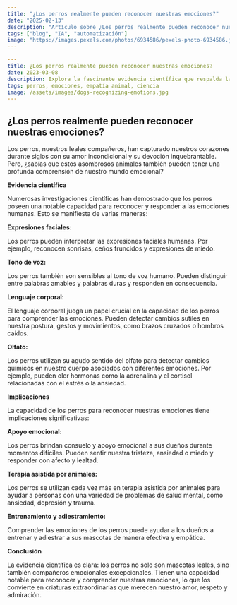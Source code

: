 ```yaml
---
title: "¿Los perros realmente pueden reconocer nuestras emociones?"
date: "2025-02-13"
description: "Artículo sobre ¿Los perros realmente pueden reconocer nuestras emociones?"
tags: ["blog", "IA", "automatización"]
image: "https://images.pexels.com/photos/6934586/pexels-photo-6934586.jpeg?auto=compress&cs=tinysrgb&h=350"
---
```


```yaml
---
title: ¿Los perros realmente pueden reconocer nuestras emociones?
date: 2023-03-08
description: Explora la fascinante evidencia científica que respalda la asombrosa capacidad de los perros para percibir y comprender las emociones humanas.
tags: perros, emociones, empatía animal, ciencia
image: /assets/images/dogs-recognizing-emotions.jpg
---
```

## ¿Los perros realmente pueden reconocer nuestras emociones?

Los perros, nuestros leales compañeros, han capturado nuestros corazones durante siglos con su amor incondicional y su devoción inquebrantable. Pero, ¿sabías que estos asombrosos animales también pueden tener una profunda comprensión de nuestro mundo emocional?

**Evidencia científica**

Numerosas investigaciones científicas han demostrado que los perros poseen una notable capacidad para reconocer y responder a las emociones humanas. Esto se manifiesta de varias maneras:

**Expresiones faciales:**

Los perros pueden interpretar las expresiones faciales humanas. Por ejemplo, reconocen sonrisas, ceños fruncidos y expresiones de miedo.

**Tono de voz:**

Los perros también son sensibles al tono de voz humano. Pueden distinguir entre palabras amables y palabras duras y responden en consecuencia.

**Lenguaje corporal:**

El lenguaje corporal juega un papel crucial en la capacidad de los perros para comprender las emociones. Pueden detectar cambios sutiles en nuestra postura, gestos y movimientos, como brazos cruzados o hombros caídos.

**Olfato:**

Los perros utilizan su agudo sentido del olfato para detectar cambios químicos en nuestro cuerpo asociados con diferentes emociones. Por ejemplo, pueden oler hormonas como la adrenalina y el cortisol relacionadas con el estrés o la ansiedad.

**Implicaciones**

La capacidad de los perros para reconocer nuestras emociones tiene implicaciones significativas:

**Apoyo emocional:**

Los perros brindan consuelo y apoyo emocional a sus dueños durante momentos difíciles. Pueden sentir nuestra tristeza, ansiedad o miedo y responder con afecto y lealtad.

**Terapia asistida por animales:**

Los perros se utilizan cada vez más en terapia asistida por animales para ayudar a personas con una variedad de problemas de salud mental, como ansiedad, depresión y trauma.

**Entrenamiento y adiestramiento:**

Comprender las emociones de los perros puede ayudar a los dueños a entrenar y adiestrar a sus mascotas de manera efectiva y empática.

**Conclusión**

La evidencia científica es clara: los perros no solo son mascotas leales, sino también compañeros emocionales excepcionales. Tienen una capacidad notable para reconocer y comprender nuestras emociones, lo que los convierte en criaturas extraordinarias que merecen nuestro amor, respeto y admiración.